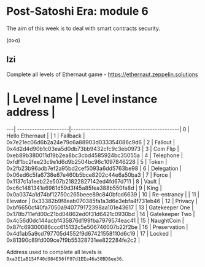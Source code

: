# Post-Satoshi Era: module 6

The aim of this week is to deal with smart contracts security.

(o>o)

## Izi

Complete all levels of Ethernaut game - https://ethernaut.zeppelin.solutions


#  | Level name           | Level instance address                     |
---| ---------------------|--------------------------------------------|
0  | Hello Ethernaut      |                                            |
1  | Fallback             | 0x7e21ec06d6b2a24e79c6a88903d033354086c9d6 |
2  | Fallout              | 0x4d2d4d90b1c03ea5d0db73bb9432cfc9c3eb0973 |
3  | Coin Flip            | 0xeb89b380011d19b2ea8bc3cbd4585924bc35055a |
4  | Telephone            | 0xfdf1bc2fee23c9e1d6d9b2504bc96c1097846228 |
5  | Token                | 0x2fb23b96adb7ef2a95bd2cef5093a6dd5763be98 |
6  | Delegation           | 0x06ed6c5fa6738e87e460b5bce8202c44e6a50ba3 |
7  | Force                | 0x1137c1a1eeb22e507b21822827142ed4fd67d711 |
8  | Vault                | 0xc6c1481341e6961d59d3f45a85fea388b550fa8d |
9  | King                 | 0x0a0374a1d74bf12750c265beee89c840bfcd6639 |
10 | Re-entrancy          |  |
11 | Elevator             | 0x33382b9f8eab070385fa1a3d6e3ebfa4f731eb46 |
12 | Privacy              | 0xbf6650cf40fa7050a940779172398aa101e43617 |
13 | Gatekeeper One       | 0x178b711efd00c21bd04862ed0f31d6421c0930bd |
14 | Gatekeeper Two       | 0x4c56d0dc144acbf435876d199fba7979574eac41 |
15 | NaughtCoin           | 0x87fc69300086ccc615132c5e506746007b22f2be |
16 | Preservation         | 0x4d1ab5a9cd797705d4552f9d67421558110d6c19 |
17 | Locked               | 0x81390c89fd009ce7f9b55328731ee822284fe2c2 |


Address used to complete all levels is `0xa3E1aB154F40d984E56fF07d1EEa46a50BD8ee36`.
